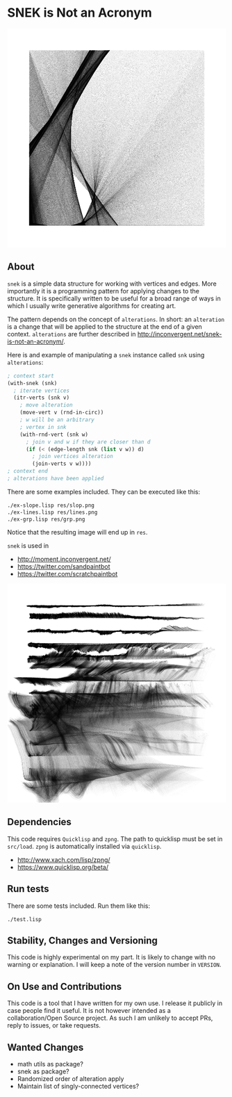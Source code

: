 # SNEK is Not an Acronym

![head](img/img.png?raw=true "head")


## About

`snek` is a simple data structure for working with vertices and edges. More
importantly it is a programming pattern for applying changes to the structure.
It is specifically written to be useful for a broad range of ways in which I
usually write generative algorithms for creating art.

The pattern depends on the concept of `alterations`. In short: an `alteration`
is a change that will be applied to the structure at the end of a given
context. `alterations` are further described in
http://inconvergent.net/snek-is-not-an-acronym/.

Here is and example of manipulating a `snek` instance called `snk` using
`alterations`:

```lisp
; context start
(with-snek (snk)
  ; iterate vertices
  (itr-verts (snk v)
    ; move alteration
    (move-vert v (rnd-in-circ))
    ; w will be an arbitrary
    ; vertex in snk
    (with-rnd-vert (snk w)
      ; join v and w if they are closer than d
      (if (< (edge-length snk (list v w)) d)
        ; join vertices alteration
        (join-verts v w))))
; context end
; alterations have been applied
```

There are some examples included. They can be executed like this:

    ./ex-slope.lisp res/slop.png
    ./ex-lines.lisp res/lines.png
    ./ex-grp.lisp res/grp.png

Notice that the resulting image will end up in `res`.

`snek` is used in

  - http://moment.inconvergent.net/
  - https://twitter.com/sandpaintbot
  - https://twitter.com/scratchpaintbot

![lines](img/ex-lines.png?raw=true "lines")


## Dependencies

This code requires `Quicklisp` and `zpng`. The path to quicklisp must be set in
`src/load`. `zpng` is automatically installed via `quicklisp`.

 - http://www.xach.com/lisp/zpng/
 - https://www.quicklisp.org/beta/


## Run tests

There are some tests included. Run them like this:

    ./test.lisp


## Stability, Changes and Versioning

This code is highly experimental on my part. It is likely to change with no
warning or explanation. I will keep a note of the version number in `VERSION`.


## On Use and Contributions

This code is a tool that I have written for my own use. I release it publicly
in case people find it useful. It is not however intended as a
collaboration/Open Source project. As such I am unlikely to accept PRs, reply
to issues, or take requests.


## Wanted Changes

 - math utils as package?
 - snek as package?
 - Randomized order of alteration apply
 - Maintain list of singly-connected vertices?

